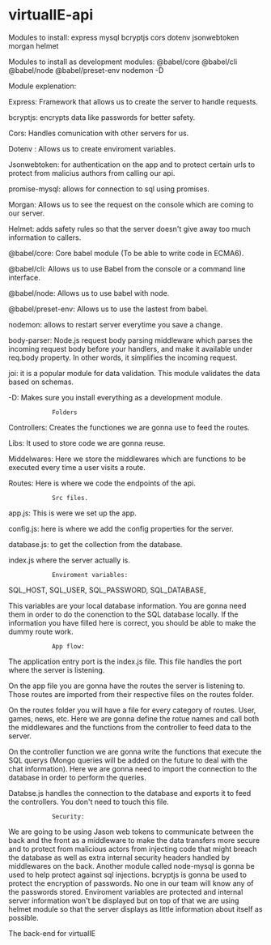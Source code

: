 # virtualIE-api

Modules to install:
express mysql bcryptjs cors dotenv jsonwebtoken morgan helmet

Modules to install as development modules:
@babel/core @babel/cli @babel/node @babel/preset-env nodemon -D

Module explenation:

Express: Framework that allows us to create the server to handle requests.

bcryptjs: encrypts data like passwords for better safety.

Cors: Handles comunication with other servers for us.

Dotenv : Allows us to create enviroment variables.

Jsonwebtoken: for authentication on the app and to protect certain urls to protect from malicius authors from calling our api.

promise-mysql: allows for connection to sql using promises.

Morgan: Allows us to see the request on the console which are coming to our server.

Helmet: adds safety rules so that the server doesn't give away too much information to callers.

@babel/core: Core babel module (To be able to write code in ECMA6).

@babel/cli: Allows us to use Babel from the console or a command line interface.

@babel/node: Allows us to use babel with node.

@babel/preset-env: Allows us to use the lastest from babel.

nodemon: allows to restart server everytime you save a change.

body-parser: Node.js request body parsing middleware which parses the incoming request body before your handlers,
and make it available under req.body property. In other words, it simplifies the incoming request.

joi: it is a popular module for data validation. This module validates the data based on schemas.

-D: Makes sure you install everything as a development module.

                Folders

Controllers: Creates the functiones we are gonna use to feed the routes.

Libs: It used to store code we are gonna reuse.

Middelwares: Here we store the middlewares which are functions to be executed every time a user visits a route.

Routes: Here is where we code the endpoints of the api.

                Src files.

app.js: This is were we set up the app.

config.js: here is where we add the config properties for the server.

database.js: to get the collection from the database.

index.js where the server actually is.

                Enviroment variables:

SQL_HOST,
SQL_USER,
SQL_PASSWORD,
SQL_DATABASE,

This variables are your local database information. You are gonna need them in order to do the conenction to the SQL database locally. If the information you have filled here is correct, you should be able to make the dummy route work.

                App flow:

The application entry port is the index.js file. This file handles the port where the server is listening.

On the app file you are gonna have the routes the server is listening to. Those routes are imported from their respective files on the routes folder.

On the routes folder you will have a file for every category of routes. User, games, news, etc. Here we are gonna define the rotue names and call both the middlewares and the functions from the controller to feed data to the server.

On the controller function we are gonna write the functions that execute the SQL querys (Mongo queries will be added on the future to deal with the chat information). Here we are gonna need to import the connection to the database in order to perform the queries.

Databse.js handles the connection to the database and exports it to feed the controllers. You don't need to touch this file.

                Security:

We are going to be using Jason web tokens to communicate between the back and the front as a middleware to make the data transfers more secure and to protect from malicious actors from injecting code that might breach the database as well as extra internal security headers handled by middlewares on the back. Another module called node-mysql is gonna be used to help protect against sql injections. bcryptjs is gonna be used to protect the encryption of passwords. No one in our team will know any of the passwords stored. Enviroment variables are protected and internal server information won't be displayed but on top of that we are using helmet module so that the server displays as little information about itself as possible.

The back-end for virtualIE
